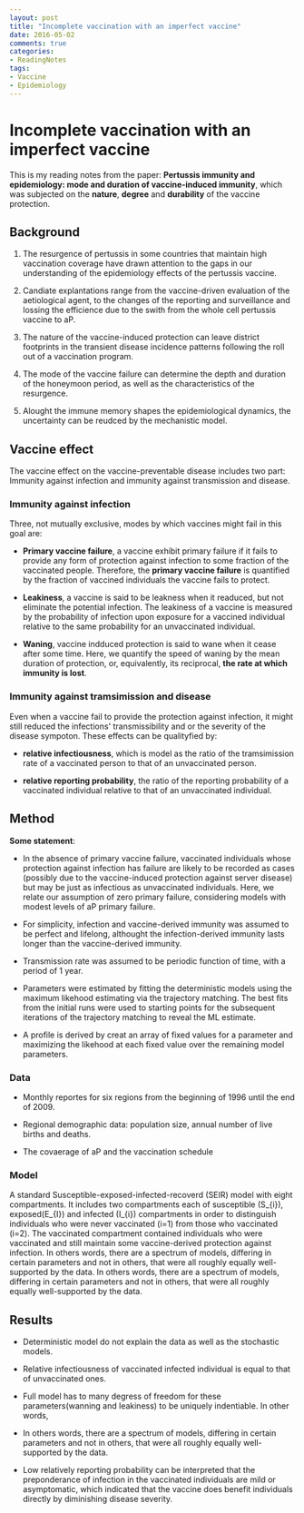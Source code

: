```yaml
---
layout: post
title: "Incomplete vaccination with an imperfect vaccine"
date: 2016-05-02
comments: true
categories: 
- ReadingNotes
tags:
- Vaccine
- Epidemiology
---
```


#  Incomplete vaccination with an imperfect vaccine

This is my reading notes from the paper: **Pertussis immunity and epidemiology: mode and duration of vaccine-induced immunity**, which was subjected on the **nature**, **degree** and **durability** of the vaccine protection. 

## Background

1.  The resurgence of pertussis in some countries that maintain high vaccination coverage have drawn attention to the gaps in our understanding of the epidemiology effects of the pertussis vaccine.  

2.  Candiate explantations range from the vaccine-driven evaluation of the aetiological agent, to the changes of the reporting and surveillance and lossing the efficience due to the swith from the whole  cell pertussis vaccine to aP. 

3.  The nature of the vaccine-induced protection can leave district footprints in the transient disease incidence patterns following the roll out of a vaccination program. 

4. The mode of the vaccine failure can determine the depth and duration of the honeymoon period, as well as the characteristics of the resurgence. 

5. Alought the immune memory shapes the epidemiological dynamics, the uncertainty can be reudced by the mechanistic model. 

## Vaccine effect 

The vaccine effect on the vaccine-preventable disease includes two part: Immunity against infection and immunity against transmission and disease.  

### Immunity against infection

Three, not mutually exclusive, modes by which vaccines might fail in this goal are:  

 -  **Primary vaccine failure**, a vaccine exhibit primary failure if it fails to provide any form of protection against infection to some fraction of the vaccinated people. Therefore, the **primary vaccine failure** is quantified by the fraction of vaccined individuals the vaccine fails to protect.   
 
 -  **Leakiness**, a vaccine is said to be leakness when it readuced, but not eliminate the potential infection. The leakiness of a vaccine is measured by the probability of infection upon exposure for a vaccined individual relative to the same probability for an unvaccinated individual.   
 
 - **Waning**, vaccine indduced protection is said to wane when it cease after some time. Here, we quantify the speed of waning by the mean duration of protection, or, equivalently, its reciprocal, **the rate at which immunity is lost**.

### Immunity against tramsimission and disease

Even when a vaccine fail to provide the protection against infection, it might still reduced the infections' transmissibility and or the severity of the disease sympoton. These effects can be qualityfied by:  

- **relative infectiousness**, which is model as the ratio of the tramsimission rate of a vaccinated person to that of an unvaccinated person.  

-  **relative reporting probability**,  the ratio of the reporting probability of a vaccinated individual relative to that of an unvaccinated individual. 


## Method

 **Some statement**:   
 
-   In the absence of primary vaccine failure, vaccinated individuals whose protection against infection has failure are likely to be recorded as cases (possibly due to the vaccine-induced protection against server disease) but may be just as infectious as unvaccinated individuals.  Here, we relate our assumption of zero primary failure, considering models with modest levels of aP primary failure. 

-  For simplicity, infection and vaccine-derived immunity was assumed to be perfect and lifelong, althought the infection-derived immunity lasts longer than the vaccine-derived immunity. 

- Transmission rate was assumed to be periodic function of time, with a period of 1 year. 

-  Parameters were estimated by fitting the deterministic models using the maximum likehood  estimating via the trajectory matching. The best fits from the initial runs were used to starting points for the subsequent iterations of the trajectory matching to reveal the ML estimate. 

-  A profile is derived by creat an array of fixed values for a parameter and maximizing the likehood at each fixed value over the remaining model parameters. 
 
### Data

 - Monthly reportes for six regions from the beginning of 1996 until the end of 2009. 
 
 - Regional demographic data: population size, annual number of live births and deaths. 
 
 - The covaerage of aP and the vaccination schedule

### Model

A standard Susceptible-exposed-infected-recoverd (SEIR) model with eight compartments. It includes two compartments each of susceptible (S_{i}), exposed(E_{I}) and infected (I_{i})  compartments in order to distinguish individuals who were never vaccinated (i=1) from those who vaccinated (i=2).  The vaccinated compartment contained individuals who were vaccinated and still maintain some vaccine-derived protection against infection. In others words, there are a spectrum of models, differing in certain parameters and not in others, that were all roughly equally well-supported by the data.   In others words, there are a spectrum of models, differing in certain parameters and not in others, that were all roughly equally well-supported by the data.   

## Results

- Deterministic  model do not explain the data as well as the stochastic models.

- Relative infectiousness of vaccinated infected individual is equal to that of unvaccinated ones.

- Full model has to many degress of freedom for these parameters(wanning and leakiness)
to be uniquely indentiable.  In other words, 

- In others words, there are a spectrum of models, differing in certain parameters and not in others, that were all roughly equally well-supported by the data.   

- Low relatively reporting probability can be interpreted  that the preponderance of infection in the vaccinated individuals are mild or asymptomatic, which indicated that the vaccine does benefit individuals directly by diminishing disease severity. 
 
  
